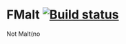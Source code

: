# FMalt [![Build status](https://ci.appveyor.com/api/projects/status/ww57vjbdnyhhf2tf?svg=true)](https://ci.appveyor.com/project/Zhihang-Liu/fmalt-v9ct3)
Not Malt(no
